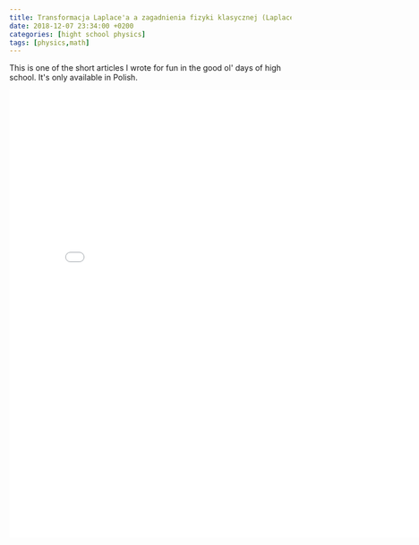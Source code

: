 ```yaml
---
title: Transformacja Laplace'a a zagadnienia fizyki klasycznej (Laplace transform in classical physics)
date: 2018-12-07 23:34:00 +0200
categories: [hight school physics]
tags: [physics,math]
---
```

This is one of the short articles I wrote for fun in the good ol' days of high school.
It's only available in Polish.
<iframe src="../../assets/pdfs/transformacja-laplacea.pdf" style="width:800px; height:800px;" frameborder="0"></iframe>